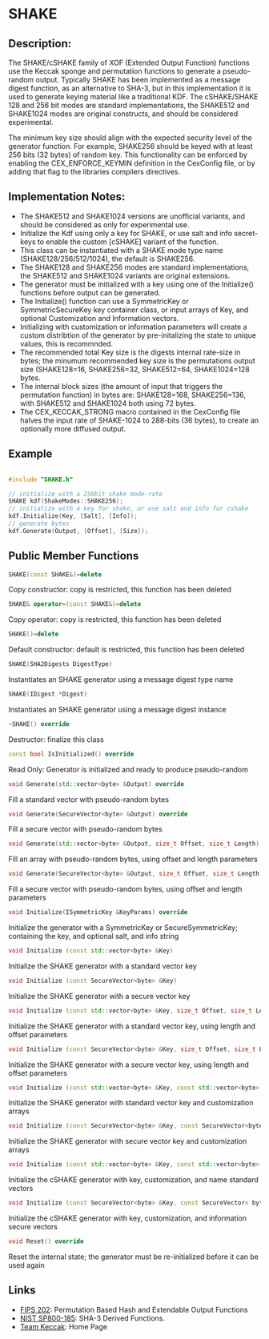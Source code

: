 # SHAKE

## Description:
The SHAKE/cSHAKE family of XOF (Extended Output Function) functions use the Keccak sponge and permutation functions to generate a pseudo-random output. 
Typically SHAKE has been implemented as a message digest function, as an alternative to SHA-3, but in this implementation it is used to generate keying material like a traditional KDF.
The cSHAKE/SHAKE 128 and 256 bit modes are standard implementations, the SHAKE512 and SHAKE1024 modes are original constructs, and should be considered experimental. 

The minimum key size should align with the expected security level of the generator function. 
For example, SHAKE256 should be keyed with at least 256 bits (32 bytes) of random key. 
This functionality can be enforced by enabling the CEX_ENFORCE_KEYMIN definition in the CexConfig file, or by adding that flag to the libraries compilers directives.

## Implementation Notes: 
* The SHAKE512 and SHAKE1024 versions are unofficial variants, and should be considered as only for experimental use. 
* Initialize the Kdf using only a key for SHAKE, or use salt and info secret-keys to enable the custom [cSHAKE] variant of the function. 
* This class can be instantiated with a SHAKE mode type name (SHAKE128/256/512/1024), the default is SHAKE256. 
* The SHAKE128 and SHAKE256 modes are standard implementations, the SHAKE512 and SHAKE1024 variants are original extensions. 
* The generator must be initialized with a key using one of the Initialize() functions before output can be generated. 
* The Initialize() function can use a SymmetricKey or SymmetricSecureKey key container class, or input arrays of Key, and optional Customization and Information vectors. 
* Initializing with customization or information parameters will create a custom distribtion of the generator by pre-initalizing the state to unique values, this is recommnded. 
* The recommended total Key size is the digests internal rate-size in bytes; the minumum recommended key size is the permutations output size (SHAKE128=16, SHAKE256=32, SHAKE512=64, SHAKE1024=128 bytes. 
* The internal block sizes (the amount of input that triggers the permutation function) in bytes are: SHAKE128=168, SHAKE256=136, with SHAKE512 and SHAKE1024 both using 72 bytes. 
* The CEX_KECCAK_STRONG macro contained in the CexConfig file halves the input rate of SHAKE-1024 to 288-bits (36 bytes), to create an optionally more diffused output. 

## Example
```cpp

#include "SHAKE.h"

// initialize with a 256bit shake mode-rate
SHAKE kdf(ShakeModes::SHAKE256);
// initialize with a key for shake, or use salt and info for cshake
kdf.Initialize(Key, [Salt], [Info]);
// generate bytes
kdf.Generate(Output, [Offset], [Size]);
```
       
## Public Member Functions

```cpp 
SHAKE(const SHAKE&)=delete 
```
Copy constructor: copy is restricted, this function has been deleted

```cpp 
SHAKE& operator=(const SHAKE&)=delete 
```
Copy operator: copy is restricted, this function has been deleted

```cpp 
SHAKE()=delete 
```
Default constructor: default is restricted, this function has been deleted

```cpp 
SHAKE(SHA2Digests DigestType)
```
Instantiates an SHAKE generator using a message digest type name

```cpp 
SHAKE(IDigest *Digest)
```
Instantiates an SHAKE generator using a message digest instance
 
 ```cpp 
~SHAKE() override
 ```
Destructor: finalize this class

```cpp 
const bool IsInitialized() override
```
Read Only: Generator is initialized and ready to produce pseudo-random

```cpp
void Generate(std::vector<byte> &Output) override
```
Fill a standard vector with pseudo-random bytes
 
```cpp 
void Generate(SecureVector<byte> &Output) override
```
Fill a secure vector with pseudo-random bytes
 
```cpp 
void Generate(std::vector<byte> &Output, size_t Offset, size_t Length) override
```
Fill an array with pseudo-random bytes, using offset and length parameters

```cpp 
void Generate(SecureVector<byte> &Output, size_t Offset, size_t Length) override
```
Fill a secure vector with pseudo-random bytes, using offset and length parameters

```cpp 
void Initialize(ISymmetricKey &KeyParams) override
```
Initialize the generator with a SymmetricKey or SecureSymmetricKey; containing the key, and optional salt, and info string

```cpp 
void Initialize (const std::vector<byte> &Key)
```
Initialize the SHAKE generator with a standard vector key

```cpp 
void Initialize (const SecureVector<byte> &Key)
```
Initialize the SHAKE generator with a secure vector key

```cpp 
void Initialize (const std::vector<byte> &Key, size_t Offset, size_t Length)
```
Initialize the SHAKE generator with a standard vector key, using length and offset parameters

```cpp 
void Initialize (const SecureVector<byte> &Key, size_t Offset, size_t Length)
```
Initialize the SHAKE generator with a secure vector key, using length and offset parameters

```cpp 
void Initialize (const std::vector<byte> &Key, const std::vector<byte> &Customization)
```
Initialize the SHAKE generator with standard vector key and customization arrays

```cpp 
void Initialize (const SecureVector<byte> &Key, const SecureVector<byte> &Customization)
```
Initialize the SHAKE generator with secure vector key and customization arrays

```cpp 
void Initialize (const std::vector<byte> &Key, const std::vector<byte> &Customization, const std::vector<byte> &Information)
```
Initialize the cSHAKE generator with key, customization, and name standard vectors

```cpp 
void Initialize (const SecureVector<byte> &Key, const SecureVector< byte > &Customization, const SecureVector<byte> &Information)
```
Initialize the cSHAKE generator with key, customization, and information secure vectors

```cpp 
void Reset() override
```
Reset the internal state; the generator must be re-initialized before it can be used again   

## Links

* [FIPS 202](http://nvlpubs.nist.gov/nistpubs/FIPS/NIST.FIPS.202.pdf): Permutation Based Hash and Extendable Output Functions 
* [NIST SP800-185](http://nvlpubs.nist.gov/nistpubs/SpecialPublications/NIST.SP.800-185.pdf): SHA-3 Derived Functions. 
* [Team Keccak](https://keccak.team/index.html): Home Page
   

